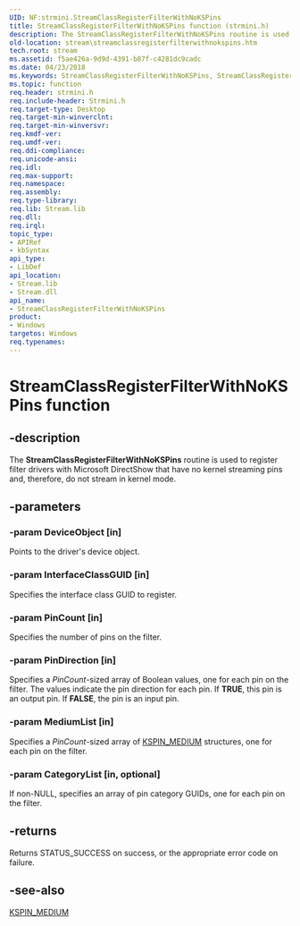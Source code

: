 ```yaml
---
UID: NF:strmini.StreamClassRegisterFilterWithNoKSPins
title: StreamClassRegisterFilterWithNoKSPins function (strmini.h)
description: The StreamClassRegisterFilterWithNoKSPins routine is used to register filter drivers with Microsoft DirectShow that have no kernel streaming pins and, therefore, do not stream in kernel mode.
old-location: stream\streamclassregisterfilterwithnokspins.htm
tech.root: stream
ms.assetid: f5ae426a-9d9d-4391-b87f-c4281dc9cadc
ms.date: 04/23/2018
ms.keywords: StreamClassRegisterFilterWithNoKSPins, StreamClassRegisterFilterWithNoKSPins routine [Streaming Media Devices], strclass-routines_d338a3be-7760-46b6-aeba-e9cbac45afe3.xml, stream.streamclassregisterfilterwithnokspins, strmini/StreamClassRegisterFilterWithNoKSPins
ms.topic: function
req.header: strmini.h
req.include-header: Strmini.h
req.target-type: Desktop
req.target-min-winverclnt: 
req.target-min-winversvr: 
req.kmdf-ver: 
req.umdf-ver: 
req.ddi-compliance: 
req.unicode-ansi: 
req.idl: 
req.max-support: 
req.namespace: 
req.assembly: 
req.type-library: 
req.lib: Stream.lib
req.dll: 
req.irql: 
topic_type:
- APIRef
- kbSyntax
api_type:
- LibDef
api_location:
- Stream.lib
- Stream.dll
api_name:
- StreamClassRegisterFilterWithNoKSPins
product:
- Windows
targetos: Windows
req.typenames: 
---
```


# StreamClassRegisterFilterWithNoKSPins function


## -description


The <b>StreamClassRegisterFilterWithNoKSPins</b> routine is used to register filter drivers with Microsoft DirectShow that have no kernel streaming pins and, therefore, do not stream in kernel mode. 


## -parameters




### -param DeviceObject [in]

Points to the driver's device object.


### -param InterfaceClassGUID [in]

Specifies the interface class GUID to register.


### -param PinCount [in]

Specifies the number of pins on the filter.


### -param PinDirection [in]

Specifies a <i>PinCount</i>-sized array of Boolean values, one for each pin on the filter. The values indicate the pin direction for each pin. If <b>TRUE</b>, this pin is an output pin. If <b>FALSE</b>, the pin is an input pin.


### -param MediumList [in]

Specifies a <i>PinCount</i>-sized array of <a href="https://docs.microsoft.com/previous-versions/ff563538(v=vs.85)">KSPIN_MEDIUM</a> structures, one for each pin on the filter.


### -param CategoryList [in, optional]

If non-NULL, specifies an array of pin category GUIDs, one for each pin on the filter.


## -returns



Returns STATUS_SUCCESS on success, or the appropriate error code on failure.




## -see-also




<a href="https://docs.microsoft.com/previous-versions/ff563538(v=vs.85)">KSPIN_MEDIUM</a>
 

 

